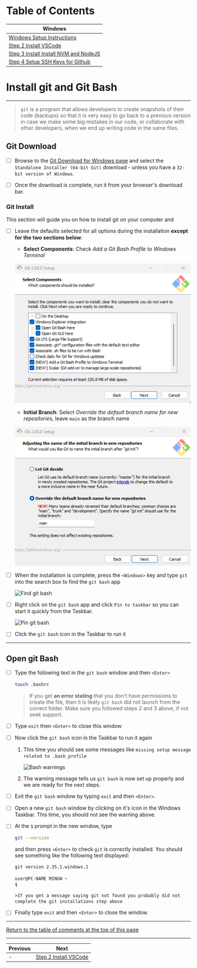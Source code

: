 # Table of Contents
| Windows                                                                               |
| ------------------------------------------------------------------------------------- |
| [Windows Setup Instructions](1-windows-setup-instructions-git-install.md)     |
| [Step 2 Install VSCode](2-windows-setup-instructions-vscode-install.md)               |
| [Step 3 Install Install NVM and NodeJS](3-windows-setup-instructions-node-install.md) |
| [Step 4 Setup SSH Keys for Github](4-windows-setup-instructions-setup-ssh.md)         |
# Install git and Git Bash
---
> `git` is a program that allows developers to create snapshots of their code (backups) so that it is very easy to go back to a previous version in case we make some big mistakes in our code, or collaborate with other developers, when we end up writing code in the same files.

## Git Download
- [ ] Browse to the [Git Download for Windows page](https://git-scm.com/download/win) and select the `Standalone Installer (64-bit Git)` download - unless you have a `32-bit version of Windows`.

- [ ] Once the download is complete, run it from your browser's download bar.

### Git Install
This section will guide you on how to install git on your computer and 
   - [ ] Leave the defaults selected for all options during the installation **except for the two sections below**:
      - **Select Components**: Check *Add a Git Bash Profile to Windows Terminal*

      ![Select Component](../images/01-Select-Components.png)

      - **Initial Branch**: Select *Override the default branch name for new repositories*, leave `main` as the branch name

      ![Initial Branch](../images/02-Default-Branch.png)

   - [ ] When the installation is complete, press the `<Windows>` key and type `git` into the search box to find the `git bash` app

      ![Find git bash](../images/find-git-bash.png)

   - [ ] Right click on the `git bash` app and click `Pin to taskbar` so you can start it quickly from the Taskbar.

      ![Pin git bash](../images/pin-git-bash.png)

   - [ ] Click the `git bash` icon in the Taskbar to run it

---
## Open git Bash

   - [ ] Type the following text in the `git bash` window and then `<Enter>`

      ```bash
      touch .bashrc
      ```

      >If you get **an error stating** that you don't have permissions to create the file, then it is likely `git bash` did not launch from the correct folder. Make sure you followed steps 2 and 3 above, if not seek support.

   - [ ] Type `exit` then `<Enter>` to close this window

   - [ ] Now click the `git bash` icon in the Taskbar to run it again

      1. This time you should see some messages like `missing setup message related to .bash_profile`

         ![Bash warnings](../images/bashrc-warning.png)

      2. The warning message tells us `git bash` is now set up properly and we are ready for the next steps.

   - [ ] Exit the `git bash` window by typing `exit` and then `<Enter>`.
   - [ ] Open a new `git bash` window by clicking on it's icon in the Windows Taskbar. This time, you should not see the warning above.

   - [ ] At the `$` prompt in the new window, type 
      ```bash
      git --version
      ```

      and then press `<Enter>` to check `git` is correctly installed. You should see something like the following text displayed:

      ```text
      git version 2.35.1.windows.1

      user@PC-NAME MINGW ~
      $
      ```
         >If you get a message saying git not found you probably did not complete the git installations step above

   - [ ] Finally type `exit` and then `<Enter>` to close the window.

---

[Return to the table of comments at the top of this page](#table-of-contents)

---
| Previous | Next |
| ----- | ---------- |
| - | [Step 2 Install VSCode](2-windows-setup-instructions-vscode-install.md) |
